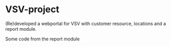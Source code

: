 # VSV-project
(Re)developed a webportal for VSV with customer resource, locations and a report module.

Some code from the report module
